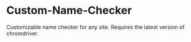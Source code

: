 # Custom-Name-Checker
Customizable name checker for any site. Requires the latest version of chromdriver. 
